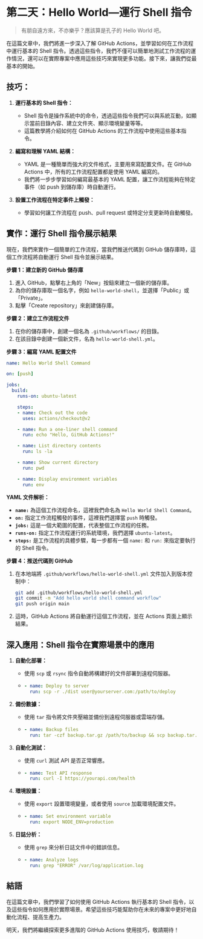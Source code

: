 # 第二天：Hello World—運行 Shell 指令

> 有朋自遠方來，不亦樂乎？應該算是孔子的 Hello World 吧。

在這篇文章中，我們將進一步深入了解 GitHub Actions，並學習如何在工作流程中運行基本的 Shell 指令。透過這些指令，我們不僅可以簡單地測試工作流程的運作情況，還可以在實際專案中應用這些技巧來實現更多功能。接下來，讓我們從最基本的開始。

## 技巧：
1. **運行基本的 Shell 指令：**
    - Shell 指令是操作系統中的命令，透過這些指令我們可以與系統互動，如顯示當前目錄內容、建立文件夾、顯示環境變量等等。
    - 這篇教學將介紹如何在 GitHub Actions 的工作流程中使用這些基本指令。

2. **編寫和理解 YAML 結構：**
    - YAML 是一種簡單而強大的文件格式，主要用來寫配置文件。在 GitHub Actions 中，所有的工作流程配置都是使用 YAML 編寫的。
    - 我們將一步步學習如何編寫最基本的 YAML 配置，讓工作流程能夠在特定事件（如 push 到儲存庫）時自動運行。

3. **設置工作流程在特定事件上觸發：**
    - 學習如何讓工作流程在 push、pull request 或特定分支更新時自動觸發。

## 實作：運行 Shell 指令展示結果

現在，我們來實作一個簡單的工作流程，當我們推送代碼到 GitHub 儲存庫時，這個工作流程將自動運行 Shell 指令並展示結果。

**步驟 1：建立新的 GitHub 儲存庫**
1. 進入 GitHub，點擊右上角的「New」按鈕來建立一個新的儲存庫。
2. 為你的儲存庫取一個名字，例如 `hello-world-shell`，並選擇「Public」或「Private」。
3. 點擊「Create repository」來創建儲存庫。

**步驟 2：建立工作流程文件**
1. 在你的儲存庫中，創建一個名為 `.github/workflows/` 的目錄。
2. 在該目錄中創建一個新文件，名為 `hello-world-shell.yml`。

**步驟 3：編寫 YAML 配置文件**
```yaml
name: Hello World Shell Command

on: [push]

jobs:
  build:
    runs-on: ubuntu-latest

    steps:
    - name: Check out the code
      uses: actions/checkout@v2

    - name: Run a one-liner shell command
      run: echo "Hello, GitHub Actions!"

    - name: List directory contents
      run: ls -la

    - name: Show current directory
      run: pwd

    - name: Display environment variables
      run: env
```

**YAML 文件解析：**
- **`name:`** 為這個工作流程命名，這裡我們命名為 `Hello World Shell Command`。
- **`on:`** 指定工作流程觸發的事件，這裡我們選擇當 `push` 時觸發。
- **`jobs:`** 這是一個大範圍的配置，代表整個工作流程的任務。
- **`runs-on:`** 指定工作流程運行的系統環境，我們選擇 `ubuntu-latest`。
- **`steps:`** 是工作流程的具體步驟，每一步都有一個 `name:` 和 `run:` 來指定要執行的 Shell 指令。

**步驟 4：推送代碼到 GitHub**
1. 在本地端將 `.github/workflows/hello-world-shell.yml` 文件加入到版本控制中：
   ```bash
   git add .github/workflows/hello-world-shell.yml
   git commit -m "Add hello world shell command workflow"
   git push origin main
   ```
2. 這時，GitHub Actions 將自動運行這個工作流程，並在 Actions 頁面上顯示結果。

## 深入應用：Shell 指令在實際場景中的應用

1. **自動化部署：**
    - 使用 `scp` 或 `rsync` 指令自動將構建好的文件部署到遠程伺服器。
    - ```yaml
      - name: Deploy to server
        run: scp -r ./dist user@yourserver.com:/path/to/deploy
      ```

2. **備份數據：**
    - 使用 `tar` 指令將文件夾壓縮並備份到遠程伺服器或雲端存儲。
    - ```yaml
      - name: Backup files
        run: tar -czf backup.tar.gz /path/to/backup && scp backup.tar.gz user@backupserver:/backup/location
      ```

3. **自動化測試：**
    - 使用 `curl` 測試 API 是否正常響應。
    - ```yaml
      - name: Test API response
        run: curl -I https://yourapi.com/health
      ```

4. **環境設置：**
    - 使用 `export` 設置環境變量，或者使用 `source` 加載環境配置文件。
    - ```yaml
      - name: Set environment variable
        run: export NODE_ENV=production
      ```

5. **日誌分析：**
    - 使用 `grep` 來分析日誌文件中的錯誤信息。
    - ```yaml
      - name: Analyze logs
        run: grep "ERROR" /var/log/application.log
      ```

## 結語

在這篇文章中，我們學習了如何使用 GitHub Actions 執行基本的 Shell 指令，以及這些指令如何應用於實際場景。希望這些技巧能幫助你在未來的專案中更好地自動化流程、提高生產力。

明天，我們將繼續探索更多進階的 GitHub Actions 使用技巧，敬請期待！